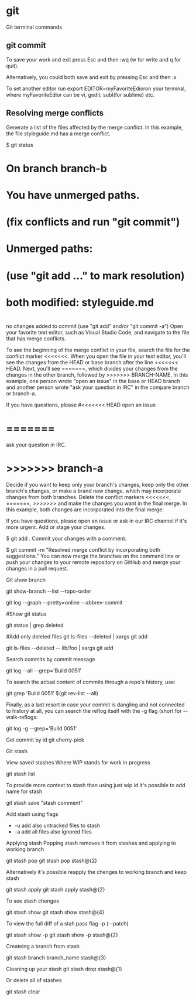 # git
Git terminal commands

## git commit

To save your work and exit press Esc and then :wq (w for write and q for quit).

Alternatively, you could both save and exit by pressing Esc and then :x

To set another editor run export EDITOR=myFavoriteEdioron your terminal, where myFavoriteEdior can be vi, gedit, subl(for sublime) etc.

## Resolving merge conflicts

Generate a list of the files affected by the merge conflict. In this example, the file styleguide.md has a merge conflict.

$ git status
 # On branch branch-b
 # You have unmerged paths.
 #   (fix conflicts and run "git commit")
 #
 # Unmerged paths:
 #   (use "git add ..." to mark resolution)
 #
 # both modified:      styleguide.md
 #
 no changes added to commit (use "git add" and/or "git commit -a")
Open your favorite text editor, such as Visual Studio Code, and navigate to the file that has merge conflicts.

To see the beginning of the merge conflict in your file, search the file for the conflict marker <<<<<<<. When you open the file in your text editor, you'll see the changes from the HEAD or base branch after the line <<<<<<< HEAD. Next, you'll see =======, which divides your changes from the changes in the other branch, followed by >>>>>>> BRANCH-NAME. In this example, one person wrote "open an issue" in the base or HEAD branch and another person wrote "ask your question in IRC" in the compare branch or branch-a.

If you have questions, please
#<<<<<<< HEAD
open an issue
# =======
ask your question in IRC.
# >>>>>>> branch-a
Decide if you want to keep only your branch's changes, keep only the other branch's changes, or make a brand new change, which may incorporate changes from both branches. Delete the conflict markers <<<<<<<, =======, >>>>>>> and make the changes you want in the final merge. In this example, both changes are incorporated into the final merge:

If you have questions, please open an issue or ask in our IRC channel if it's more urgent.
Add or stage your changes.

$ git add .
Commit your changes with a comment.

$ git commit -m "Resolved merge conflict by incorporating both suggestions."
You can now merge the branches on the command line or push your changes to your remote repository on GitHub and merge your changes in a pull request.


Git show branch

git show-branch --list --topo-order

git log --graph --pretty=online --abbrev-commit


#Show git status

git status | grep deleted 

#Add only deleted files
git ls-files --deleted | xargs git add

git ls-files --deleted -- lib/foo | xargs git add

Search commits by commit message

git log --all --grep='Build 0051'

To search the actual content of commits through a repo's history, use:

git grep 'Build 0051' $(git rev-list --all)

Finally, as a last resort in case your commit is dangling and not connected to history at all, you can search the reflog itself with the -g flag (short for --walk-reflogs:

git log -g --grep='Build 0051'

Get commit by id
git cherry-pick <commit>

Git stash 

View saved stashes
Where WIP stands for work in progress

git stash list

To provide more context to stash than using just wip id it's possible to add name for stash

git stash save "stash comment"

Add stash using flags
- -u add also untracked files to stash
- -a add all files also ignored files

Applying stash
Popping stash removes it from stashes and applying to working branch

git stash pop 
git stash pop stash@{2}

Alternatively it's possible reapply the chenges to working branch and keep stash

git stash apply
git stash apply stash@{2}

To see stash chenges

git stash show
git stash show stash@{4}

To view the full diff of a stah pass flag -p (--patch)

git stash show -p 
git stash show -p stash@{2}

Createing a branch from stash

git stash branch branch_name stash@{3}

Cleaning up your stash
git stash drop stash@{1}

Or delete all of stashes

git stash clear

